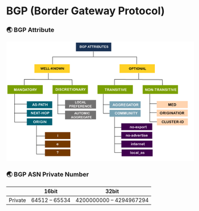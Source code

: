# BGP (Border Gateway Protocol)

### :earth_asia: BGP Attribute

![Alt text](https://github.com/aan-agustiono/notes/blob/main/Networking/Routing/BGP/border-gateway-protocol6.png)

### :earth_asia: BGP ASN Private Number

|  | 16bit | 32bit |
|---|---|---|
|Private|64512 – 65534|4200000000 – 4294967294|
